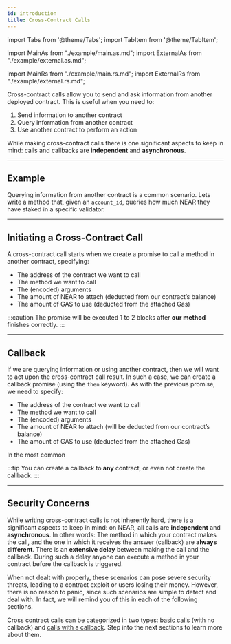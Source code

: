 ```yaml
---
id: introduction
title: Cross-Contract Calls
---
```

import Tabs from '@theme/Tabs';
import TabItem from '@theme/TabItem';

import MainAs from "./example/main.as.md";
import ExternalAs from "./example/external.as.md";

import MainRs from "./example/main.rs.md";
import ExternalRs from "./example/external.rs.md";


Cross-contract calls allow you to send and ask information from another deployed contract. This is useful when you need to:

1. Send information to another contract
2. Query information from another contract
3. Use another contract to perform an action

While making cross-contract calls there is one significant aspects to keep in mind: calls and callbacks are **independent** and **asynchronous**.

---

## Example 

Querying information from another contract is a common scenario. Lets write a method that, given an `account_id`, queries how much NEAR they have staked in a specific validator.

<Tabs className="language-tabs">
  <TabItem value="as" label="AS - Assemblyscript">
    <Tabs className="file-tabs">
      <TabItem value="as-main" label="main.ts">
        <MainAs></MainAs>
      </TabItem>
      <TabItem value="as-external" label="utils.ts">
        <ExternalAs></ExternalAs>
      </TabItem>
    </Tabs>
  </TabItem>
  <TabItem value="rs" label="🦀 - Rust">
    <Tabs className="file-tabs">
      <TabItem value="as-main" label="main.ts">
        <MainRs></MainRs>
      </TabItem>
      <TabItem value="as-external" label="utils.ts">
        <ExternalRs></ExternalRs>
      </TabItem>
    </Tabs>
  </TabItem>
</Tabs>

---

## Initiating a Cross-Contract Call

A cross-contract call starts when we create a promise to call a method in another contract, specifying: 
   - The address of the contract we want to call
   - The method we want to call
   - The (encoded) arguments
   - The amount of NEAR to attach (deducted from our contract’s balance)
   - The amount of GAS to use (deducted from the attached Gas)

:::caution
The promise will be executed 1 to 2 blocks after **our method** finishes correctly.
:::

---

## Callback

If we are querying information or using another contract, then we will want to act upon the cross-contract call result. In such a case, we can create a callback promise (using the `then` keyword). As with the previous promise, we need to specify:
  - The address of the contract we want to call
  - The method we want to call
  - The (encoded) arguments
  - The amount of NEAR to attach (will be deducted from our contract’s balance)
  - The amount of GAS to use (deducted from the attached Gas)

In the most common

:::tip
You can create a callback to **any** contract, or even not create the callback.
:::

---

## Security Concerns

While writing cross-contract calls is not inherently hard, there is a significant aspects to keep in mind: on NEAR, all calls are **independent** and **asynchronous**. In other words:
The method in which your contract makes the call, and the one in which it receives the answer (callback) are **always different**.
There is an **extensive delay** between making the call and the callback. During such a delay anyone can execute a method in your contract before the callback is triggered.

When not dealt with properly, these scenarios can pose severe security threats, leading to a contract exploit or users losing their money. However, there is no reason to panic, since such scenarios are simple to detect and deal with. In fact, we will remind you of this in each of the following sections.

Cross contract calls can be categorized in two types: [basic calls](broken) (with no callback) and [calls with a callback](broken). Step into the next sections to learn more about them.